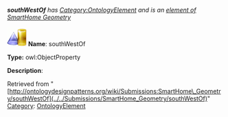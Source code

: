 ___southWestOf__ has [Category:OntologyElement](../../Category/OntologyElement "Category:OntologyElement") and is an [element of](../../Property/ElementOf "Property:ElementOf") [SmartHome Geometry](../../Submissions/SmartHome_Geometry "Submissions:SmartHome Geometry")_


  




[![ObjectProperty](../../images/thumb/c/c3/ObjectProperty.gif/45px-ObjectProperty.gif)](../../Image/ObjectProperty.gif "ObjectProperty")
__Name__: southWestOf 


__Type:__ owl:ObjectProperty 


__Description__: 





Retrieved from "[http://ontologydesignpatterns.org/wiki/Submissions:SmartHome\_Geometry/southWestOf](../../Submissions/SmartHome_Geometry/southWestOf)"
 [Category](http://ontologydesignpatterns.org/wiki/Special:Categories "Special:Categories"): [OntologyElement](../../Category/OntologyElement "Category:OntologyElement")